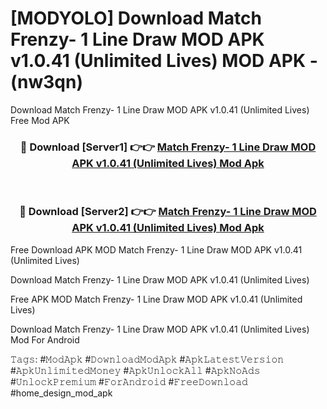# [MODYOLO] Download Match Frenzy- 1 Line Draw MOD APK v1.0.41 (Unlimited Lives) MOD APK - (nw3qn)
Download Match Frenzy- 1 Line Draw MOD APK v1.0.41 (Unlimited Lives) Free Mod APK

<div align="center">
<h3>🔴 Download [Server1] 👉👉 <a href="https://apk-comot.site?title=Match_Frenzy-_1_Line_Draw_MOD_APK_v1.0.41_(Unlimited_Lives)">Match Frenzy- 1 Line Draw MOD APK v1.0.41 (Unlimited Lives) Mod Apk</a></h3><br>

<h3>🔴 Download [Server2] 👉👉 <a href="https://apk-comot.site?title=Match_Frenzy-_1_Line_Draw_MOD_APK_v1.0.41_(Unlimited_Lives)">Match Frenzy- 1 Line Draw MOD APK v1.0.41 (Unlimited Lives) Mod Apk</a></h3>
</div>


Free Download APK MOD Match Frenzy- 1 Line Draw MOD APK v1.0.41 (Unlimited Lives)

Download Match Frenzy- 1 Line Draw MOD APK v1.0.41 (Unlimited Lives) 

Free APK MOD Match Frenzy- 1 Line Draw MOD APK v1.0.41 (Unlimited Lives) 

Download Match Frenzy- 1 Line Draw MOD APK v1.0.41 (Unlimited Lives) Mod For Android

𝚃𝚊𝚐𝚜: #𝙼𝚘𝚍𝙰𝚙𝚔 #𝙳𝚘𝚠𝚗𝚕𝚘𝚊𝚍𝙼𝚘𝚍𝙰𝚙𝚔 #𝙰𝚙𝚔𝙻𝚊𝚝𝚎𝚜𝚝𝚅𝚎𝚛𝚜𝚒𝚘𝚗 #𝙰𝚙𝚔𝚄𝚗𝚕𝚒𝚖𝚒𝚝𝚎𝚍𝙼𝚘𝚗𝚎𝚢 #𝙰𝚙𝚔𝚄𝚗𝚕𝚘𝚌𝚔𝙰𝚕𝚕 #𝙰𝚙𝚔𝙽𝚘𝙰𝚍𝚜 #𝚄𝚗𝚕𝚘𝚌𝚔𝙿𝚛𝚎𝚖𝚒𝚞𝚖 #𝙵𝚘𝚛𝙰𝚗𝚍𝚛𝚘𝚒𝚍 #𝙵𝚛𝚎𝚎𝙳𝚘𝚠𝚗𝚕𝚘𝚊𝚍 #home_design_mod_apk